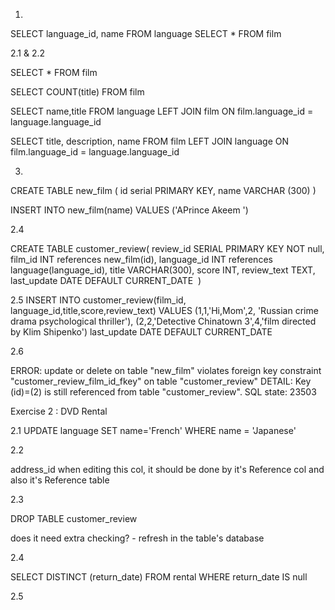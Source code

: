 1.

SELECT  language_id, name FROM language
SELECT * FROM film


2.1 & 2.2

SELECT * FROM film

SELECT COUNT(title) FROM film


SELECT  name,title
FROM language
LEFT JOIN film
ON film.language_id = language.language_id



SELECT title, description, name
FROM film
LEFT JOIN language
ON film.language_id = language.language_id


3.


CREATE TABLE new_film (
id serial PRIMARY KEY,
name VARCHAR (300)
)


INSERT INTO new_film(name)
VALUES
('APrince Akeem ')

2.4

CREATE TABLE customer_review(
review_id SERIAL PRIMARY KEY NOT null,
film_id INT references new_film(id),
language_id INT references language(language_id),
title VARCHAR(300),
score INT, 
review_text TEXT,
last_update DATE DEFAULT CURRENT_DATE
‏
)


2.5 INSERT INTO customer_review(film_id, language_id,title,score,review_text)
VALUES
(1,1,'Hi,Mom',2, 'Russian crime drama psychological thriller'),
(2,2,'Detective Chinatown 3',4,'film directed by Klim Shipenko')
last_update DATE DEFAULT CURRENT_DATE

2.6


ERROR:  update or delete on table "new_film" violates foreign key constraint "customer_review_film_id_fkey" on table "customer_review"
DETAIL:  Key (id)=(2) is still referenced from table "customer_review".
SQL state: 23503


Exercise 2 : DVD Rental

2.1
UPDATE language
SET name='French'
WHERE name = 'Japanese'


2.2

address_id
when editing this col,
 it should be done by it's Reference col and also it's Reference table 

 2.3


 DROP TABLE customer_review 

 does it need extra checking? - refresh in the table's database  


 2.4 

 SELECT DISTINCT (return_date) FROM rental
WHERE return_date IS null


2.5








